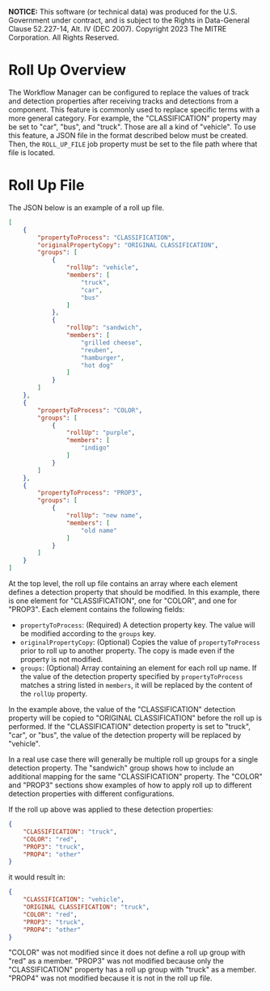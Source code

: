 **NOTICE:** This software (or technical data) was produced for the U.S. Government under contract,
and is subject to the Rights in Data-General Clause 52.227-14, Alt. IV (DEC 2007). Copyright 2023
The MITRE Corporation. All Rights Reserved.


# Roll Up Overview

The Workflow Manager can be configured to replace the values of track and detection properties after
receiving tracks and detections from a component. This feature is commonly used to replace specific
terms with a more general category. For example, the "CLASSIFICATION" property may be set to "car",
"bus", and "truck". Those are all a kind of "vehicle". To use this feature, a JSON file in the
format described below must be created. Then, the `ROLL_UP_FILE` job property must be set to the
file path where that file is located.


# Roll Up File

The JSON below is an example of a roll up file.

```json
[
    {
        "propertyToProcess": "CLASSIFICATION",
        "originalPropertyCopy": "ORIGINAL CLASSIFICATION",
        "groups": [
            {
                "rollUp": "vehicle",
                "members": [
                    "truck",
                    "car",
                    "bus"
                ]
            },
            {
                "rollUp": "sandwich",
                "members": [
                    "grilled cheese",
                    "reuben",
                    "hamburger",
                    "hot dog"
                ]
            }
        ]
    },
    {
        "propertyToProcess": "COLOR",
        "groups": [
            {
                "rollUp": "purple",
                "members": [
                    "indigo"
                ]
            }
        ]
    },
    {
        "propertyToProcess": "PROP3",
        "groups": [
            {
                "rollUp": "new name",
                "members": [
                    "old name"
                ]
            }
        ]
    }
]
```

At the top level, the roll up file contains an array where each element defines a detection property
that should be modified. In this example, there is one element for "CLASSIFICATION", one for
"COLOR", and one for "PROP3". Each element contains the following fields:

- `propertyToProcess`: (Required) A detection property key. The value will be modified according to
    the `groups` key.
- `originalPropertyCopy`: (Optional) Copies the value of `propertyToProcess` prior to roll up to
    another property. The copy is made even if the property is not modified.
- `groups`: (Optional) Array containing an element for each roll up name. If the value of the
    detection property specified by `propertyToProcess` matches a string listed in `members`, it
    will be replaced by the content of the `rollUp` property.

In the example above, the value of the "CLASSIFICATION" detection property will be copied to
"ORIGINAL CLASSIFICATION" before the roll up is performed. If the "CLASSIFICATION" detection
property is set to "truck", "car", or "bus", the value of the detection property will be replaced
by "vehicle".

In a real use case there will generally be multiple roll up groups for a single detection property.
The "sandwich" group shows how to include an additional mapping for the same "CLASSIFICATION"
property. The "COLOR" and "PROP3" sections show examples of how to apply roll up to different
detection properties with different configurations.

If the roll up above was applied to these detection properties:

```json
{
    "CLASSIFICATION": "truck",
    "COLOR": "red",
    "PROP3": "truck",
    "PROP4": "other"
}
```

it would result in:

```json
{
    "CLASSIFICATION": "vehicle",
    "ORIGINAL CLASSIFICATION": "truck",
    "COLOR": "red",
    "PROP3": "truck",
    "PROP4": "other"
}
```

"COLOR" was not modified since it does not define a roll up group with "red" as a member. "PROP3"
was not modified because only the "CLASSIFICATION" property has a roll up group with "truck" as a
member. "PROP4" was not modified because it is not in the roll up file.
